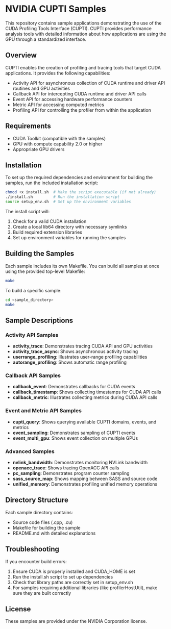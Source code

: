 # NVIDIA CUPTI Samples

This repository contains sample applications demonstrating the use of the CUDA Profiling Tools Interface (CUPTI). CUPTI provides performance analysis tools with detailed information about how applications are using the GPU through a standardized interface.

## Overview

CUPTI enables the creation of profiling and tracing tools that target CUDA applications. It provides the following capabilities:
- Activity API for asynchronous collection of CUDA runtime and driver API routines and GPU activities
- Callback API for intercepting CUDA runtime and driver API calls
- Event API for accessing hardware performance counters
- Metric API for accessing computed metrics
- Profiling API for controlling the profiler from within the application

## Requirements

- CUDA Toolkit (compatible with the samples)
- GPU with compute capability 2.0 or higher
- Appropriate GPU drivers

## Installation

To set up the required dependencies and environment for building the samples, run the included installation script:

```bash
chmod +x install.sh  # Make the script executable (if not already)
./install.sh         # Run the installation script
source setup_env.sh  # Set up the environment variables
```

The install script will:
1. Check for a valid CUDA installation
2. Create a local lib64 directory with necessary symlinks
3. Build required extension libraries
4. Set up environment variables for running the samples

## Building the Samples

Each sample includes its own Makefile. You can build all samples at once using the provided top-level Makefile:

```bash
make
```

To build a specific sample:

```bash
cd <sample_directory>
make
```

## Sample Descriptions

### Activity API Samples
- **activity_trace**: Demonstrates tracing CUDA API and GPU activities
- **activity_trace_async**: Shows asynchronous activity tracing 
- **userrange_profiling**: Illustrates user-range profiling capabilities
- **autorange_profiling**: Shows automatic range profiling

### Callback API Samples
- **callback_event**: Demonstrates callbacks for CUDA events
- **callback_timestamp**: Shows collecting timestamps for CUDA API calls
- **callback_metric**: Illustrates collecting metrics during CUDA API calls

### Event and Metric API Samples
- **cupti_query**: Shows querying available CUPTI domains, events, and metrics
- **event_sampling**: Demonstrates sampling of CUPTI events
- **event_multi_gpu**: Shows event collection on multiple GPUs

### Advanced Samples
- **nvlink_bandwidth**: Demonstrates monitoring NVLink bandwidth
- **openacc_trace**: Shows tracing OpenACC API calls
- **pc_sampling**: Demonstrates program counter sampling
- **sass_source_map**: Shows mapping between SASS and source code
- **unified_memory**: Demonstrates profiling unified memory operations

## Directory Structure

Each sample directory contains:
- Source code files (.cpp, .cu)
- Makefile for building the sample
- README.md with detailed explanations

## Troubleshooting

If you encounter build errors:
1. Ensure CUDA is properly installed and CUDA_HOME is set
2. Run the install.sh script to set up dependencies
3. Check that library paths are correctly set in setup_env.sh
4. For samples requiring additional libraries (like profilerHostUtil), make sure they are built correctly

## License

These samples are provided under the NVIDIA Corporation license. 